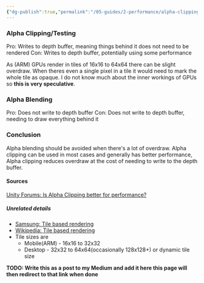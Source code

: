 ```yaml
---
{"dg-publish":true,"permalink":"/05-guides/2-performance/alpha-clipping-vs-alpha-blending/","created":"2024-03-31T23:05:38.184+07:00","updated":"2024-04-01T00:00:16.924+07:00"}
---
```


### Alpha Clipping/Testing
Pro: Writes to depth buffer, meaning things behind it does not need to be rendered
Con: Writes to depth buffer, potentially using some performance

As (ARM) GPUs render in tiles of 16x16 to 64x64 there can be slight overdraw. When theres even a single pixel in a tile it would need to mark the whole tile as opaque. I do not know much about the inner workings of GPUs so **this is very speculative**.
### Alpha Blending
Pro: Does not write to depth buffer
Con: Does not write to depth buffer, needing to draw everything behind it
### Conclusion
Alpha blending should be avoided when there's a lot of overdraw. Alpha clipping can be used in most cases and generally has better performance,
Alpha clipping reduces overdraw at the cost of needing to write to the depth buffer.
#### Sources
[Unity Forums: Is Alpha Clipping better for performance?](https://forum.unity.com/threads/is-alpha-clipping-better-for-performance.1359176/#:~:text=This%20can%20be%20a%20significant,performance%20benefits%20over%20alpha%20blending.) 
##### Unrelated details
* [Samsung: Tile based rendering](https://developer.samsung.com/galaxy-gamedev/resources/articles/gpu-framebuffer.html)
* [Wikipedia: Tile based rendering](https://en.m.wikipedia.org/wiki/Tiled_rendering#)
* Tile sizes are
	* Mobile(ARM) - 16x16 to 32x32
	* Desktop - 32x32 to 64x64(occasionally 128x128+) or dynamic tile size 

**TODO: Write this as a post to my Medium and add it here this page will then redirect to that link when done**